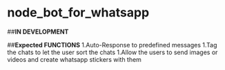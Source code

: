 # node_bot_for_whatsapp

##**IN DEVELOPMENT**

##**Expected FUNCTIONS**
1.Auto-Response to predefined messages
1.Tag the chats to let the user sort the chats
1.Allow the users to send images or videos and create whatsapp stickers with them
